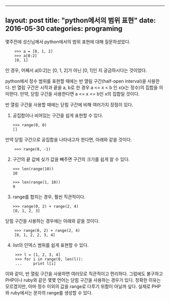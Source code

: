 
---
layout: post
title:  "python에서의 범위 표현"
date:   2016-05-30
categories: programing
---

 몇주전에 성신님께서 python에서의 범위 표현에 대해 질문하셨었다.

        >>> a = [0, 1, 2]
        >>> a[0:2]
        [0, 1]

인 경우, 어째서 a[0:2]는 [0, 1, 2]가 아닌 [0, 1]인 지 궁금하시다는 것이었다.

 python에서 정수 범위를 표현할 때에는 반 열림 구간(half-open interval)을
사용한다. 반 열림 구간은 시작과 끝을 a, b로 한 경우 a <= x < b 인 x(x는 정수)의
집합을 의미한다. 만약, 닫힘 구간을 사용한다면 a <= x <= b인 x의 집합일 것이다.

반 열림 구간을 사용할 때에는 닫힘 구간에 비해 여러가지 장점이 있다.

 1. 공집합이나 비어있는 구간을 쉽게 표현할 수 있다.

        >>> range(0, 0)
        []

  만약 닫힘 구간으로 공집합을 나타내고자 한다면, 아래와 같을 것이다.

        >>> range(0, -1)

 2. 구간의 끝 값에 싲가 값을 빼주면 구간의 크기를 쉽게 알 수 있다.

        >>> len(range(10))
        10

        >>> len(range(1, 10))
        9


 3. range를 합치는 경우,  훨씬 직관적이다.

        >>> range(0, 2) + range(2, 4)
        [0, 1, 2, 3]

  닫힘 구간을 사용하는 경우에는 아래와 같을 것이다.

        >>> range(0, 2) + range(2, 4)
        [0, 1, 2, 2, 3, 4]


4. list의 인덱스 범위를 쉽게 표현할 수 있다.

        >>> l = [1, 2, 3, 4]
        >>> for i in range(0, len(l)):
        ...     print l[i]


 이와 같이, 반 열림 구간을 사용하면 여러모로 직관적이고 편리하다.
그럼에도 불구하고 PHP이나 ruby와 같은 몇몇 언어는 닫힘 구간을 사용하는 경우가
있다. 정확한 이유는 모르겠지만, 아마 정수 이외의 값을 range로 다루기 위함이
아닐까 싶다. 실제로 PHP와 ruby에서는 문자의 range를 생성할 수 있다.
